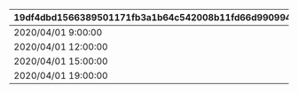 |19df4dbd1566389501171fb3a1b64c542008b11fd66d990994541564371fd512|970c13c874e563aae61b43b42e4f0a58a213052ccc2837699ffb04300f721175|0191951d6a4ec64ce0a19b70c7be4d6c57f9ff43e7709b0da76ddbe3ae9836fa|ff73d509e94ab2a8d845c6644c71c3f8433b2601ad25979478a9003abab668cb|
| --- | --- | --- | --- |
|2020/04/01 9:00:00|2020/04/01 11:59:59|1002|4004105|
|2020/04/01 12:00:00|2020/04/01 14:59:59|1002|4004106|
|2020/04/01 15:00:00|2020/04/01 18:59:59|1002|4004107|
|2020/04/01 19:00:00|2020/04/01 21:59:59|1002|4004108|